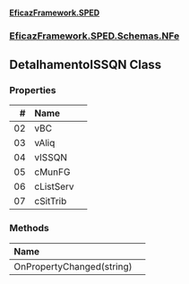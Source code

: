#### [EficazFramework.SPED](EficazFrameworkSPED.md 'EficazFramework SPED')
### [EficazFramework.SPED.Schemas.NFe](EficazFramework.SPED.Schemas.NFe.md 'EficazFramework.SPED.Schemas.NFe')

## DetalhamentoISSQN Class
### Properties

| # | Name | |
| ---: | :--- | :--- |
| 02 | vBC |  |
| 03 | vAliq |  |
| 04 | vISSQN |  |
| 05 | cMunFG |  |
| 06 | cListServ |  |
| 07 | cSitTrib |  |
### Methods

| Name | |
| :--- | :--- |
| OnPropertyChanged(string) |  |

